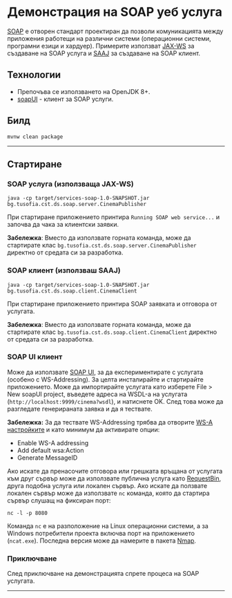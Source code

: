 # Демонстрация на SOAP уеб услуга

[SOAP](https://en.wikipedia.org/wiki/SOAP) e отворен стандарт проектиран да позволи комуникацията между приложения работещи на различни системи (операционни системи, програмни езици и хардуер). Примерите използват [JAX-WS](https://docs.oracle.com/javaee/6/tutorial/doc/bnayl.html) за създаване на SOAP услуга и [SAAJ](https://docs.oracle.com/javaee/5/tutorial/doc/bnbhg.html) за създаване на SOAP клиент.

## Технологии
- Препочъва се използването на OpenJDK 8+.
- [soapUI](https://www.soapui.org/downloads/soapui.html) - клиент за SOAP услуги.

## Билд
```
mvnw clean package
```

---

## Стартиране

### SOAP услуга (използваща JAX-WS)
```
java -cp target/services-soap-1.0-SNAPSHOT.jar bg.tusofia.cst.ds.soap.server.CinemaPublisher
```
При стартиране приложението принтира `Running SOAP web service...` и започва да чака за клиентски заявки. 

**Забележка**: Вместо да използвате горната команда, може да стартирате клас `bg.tusofia.cst.ds.soap.server.CinemaPublisher` директно от средата си за разработка.

### SOAP клиент (използваш SAAJ)
```
java -cp target/services-soap-1.0-SNAPSHOT.jar bg.tusofia.cst.ds.soap.client.CinemaClient
```
При стартиране приложението принтира SOAP заявката и отговора от услугата.

**Забележка**: Вместо да използвате горната команда, може да стартирате клас `bg.tusofia.cst.ds.soap.client.CinemaClient` директно от средата си за разработка. 

### SOAP UI клиент
Може да използвате [SOAP UI](https://www.soapui.org/downloads/soapui.html), за да експериментирате с услугата (особено с WS-Addressing). За целта инсталирайте и стартирайте приложението. Може да импортирайте услугата като изберете File > New soapUI project, въведете адреса на WSDL-а на услугата (`http://localhost:9999/cinema?wsdl`), и натиснете OK. След това може да разгледате генерираната заявка и да я тествате.

**Забележка:** За да тествате WS-Addressing трябва да отворите [WS-A настройките](https://www.soapui.org/soap-and-wsdl/supported-standards/using-ws-addressing.html) и като минимум да активирате опции:
- Enable WS-A addressing
- Add default wsa:Action
- Generate MessageID

Ако искате да пренасочите отговора или грешката връщана от услугата към друг сървър може да използвате публична услуга като [RequestBin](https://pipedream.com/requestbin), друга подобна услуга или локален сървър. 
Ако искате да ползвате локален сървър може да използвате `nc` команда, която да стартира сървър слушащ на фиксиран порт:
```
nc -l -p 8080
```
Команда `nc` е на разположение на Linux операционни системи, а за Windows потребители проекта включва порт на приложението (`ncat.exe`). Последна версия може да намерите в пакета [Nmap](https://nmap.org/download#windows).

### Приключване
След приключване на демонстрацията спрете процеса на SOAP услугата.

---